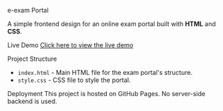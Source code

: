 e-exam Portal

A simple frontend design for an online exam portal built with **HTML** and **CSS**.

Live Demo
[Click here to view the live demo](https://AnkitaHati.github.io/e-exam-Portal)

Project Structure
- `index.html` - Main HTML file for the exam portal's structure.
- `style.css` - CSS file to style the portal.

Deployment
This project is hosted on GitHub Pages. No server-side backend is used.